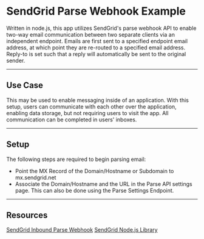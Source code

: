 # SendGrid Parse Webhook Example

Written in node.js, this app utilizes SendGrid's parse webhook API to enable two-way email communication between two separate clients via an independent endpoint.  Emails are first sent to a specified endpoint email address, at which point they are re-routed to a specified email address.  Reply-to is set such that a reply will automatically be sent to the original sender.

------

## Use Case

This may be used to enable messaging inside of an application.  With this setup, users can communicate with each other over the application, enabling data storage, but not requiring users to visit the app.  All communication can be completed in users' inboxes.

------

## Setup

The following steps are required to begin parsing email:
- Point the MX Record of the Domain/Hostname or Subdomain to mx.sendgrid.net
- Associate the Domain/Hostname and the URL in the Parse API settings page. This can also be done using the Parse Settings Endpoint.

------

## Resources

[SendGrid Inbound Parse Webhook](https://sendgrid.com/docs/API_Reference/Webhooks/parse.html)
[SendGrid Node.js Library](https://github.com/sendgrid/sendgrid-nodejs)


